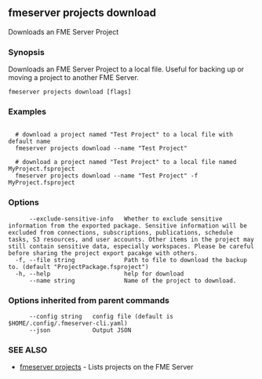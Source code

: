 ## fmeserver projects download

Downloads an FME Server Project

### Synopsis

Downloads an FME Server Project to a local file. Useful for backing up or moving a project to another FME Server.

```
fmeserver projects download [flags]
```

### Examples

```

  # download a project named "Test Project" to a local file with default name
  fmeserver projects download --name "Test Project"
	
  # download a project named "Test Project" to a local file named MyProject.fsproject
  fmeserver projects download --name "Test Project" -f MyProject.fsproject
```

### Options

```
      --exclude-sensitive-info   Whether to exclude sensitive information from the exported package. Sensitive information will be excluded from connections, subscriptions, publications, schedule tasks, S3 resources, and user accounts. Other items in the project may still contain sensitive data, especially workspaces. Please be careful before sharing the project export pacakge with others.
  -f, --file string              Path to file to download the backup to. (default "ProjectPackage.fsproject")
  -h, --help                     help for download
      --name string              Name of the project to download.
```

### Options inherited from parent commands

```
      --config string   config file (default is $HOME/.config/.fmeserver-cli.yaml)
      --json            Output JSON
```

### SEE ALSO

* [fmeserver projects](fmeserver_projects.md)	 - Lists projects on the FME Server

